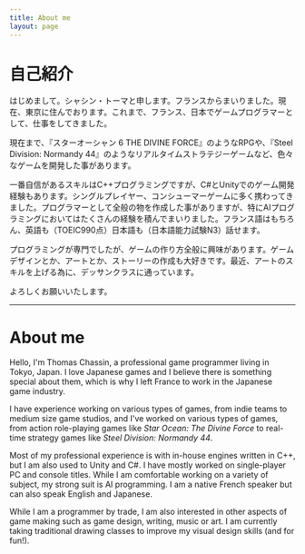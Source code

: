 ```yaml
---
title: About me
layout: page
---
```


# 自己紹介
はじめまして。シャシン・トーマと申します。フランスからまいりました。現在、東京に住んでおります。これまで、フランス、日本でゲームプログラマーとして、仕事をしてきました。

現在まで、『スターオーシャン 6 THE DIVINE FORCE』のようなRPGや、『Steel Division: Normandy 44』のようなリアルタイムストラテジーゲームなど、色々なゲームを開発した事があります。

一番自信があるスキルはC++プログラミングですが、C#とUnityでのゲーム開発経験もあります。シングルプレイヤー、コンシューマーゲームに多く携わってきました。プログラマーとして全般の物を作成した事がありますが、特にAIプログラミングにおいてはたくさんの経験を積んでまいりました。フランス語はもちろん、英語も（TOEIC990点）日本語も（日本語能力試験N3）話せます。

プログラミングが専門でしたが、ゲームの作り方全般に興味があります。ゲームデザインとか、アートとか、ストーリーの作成も大好きです。最近、アートのスキルを上げる為に、デッサンクラスに通っています。

よろしくお願いいたします。

---

# About me
Hello, I'm Thomas Chassin, a professional game programmer living in Tokyo, Japan. I love Japanese games and I believe there is something special about them, which is why I left France to work in the Japanese game industry.

I have experience working on various types of games, from indie teams to medium size game studios, and I've worked on various types of games, from action role-playing games like *Star Ocean: The Divine Force* to real-time strategy games like *Steel Division: Normandy 44*.

Most of my professional experience is with in-house engines written in C++, but I am also used to Unity and C#. I have mostly worked on single-player PC and console titles. While I am comfortable working on a variety of subject, my strong suit is AI programming. I am a native French speaker but can also speak English and Japanese.

While I am a programmer by trade, I am also interested in other aspects of game making such as game design, writing, music or art. I am currently taking traditional drawing classes to improve my visual design skills (and for fun!).